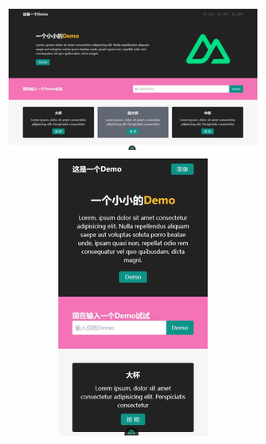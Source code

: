 <p align="center">
<img src="./public/20230327-172257.jpg" width="500"/>
</p>
<p align="center">
<img src="./public/20230327-172401.jpg" width="300"/>
</p>
